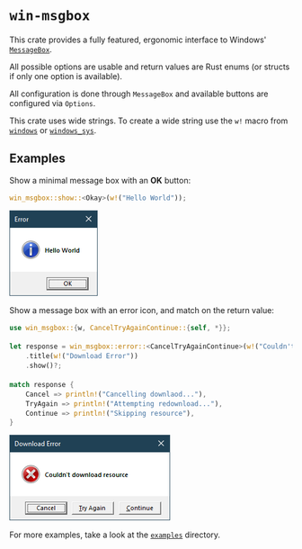 # `win-msgbox`

This crate provides a fully featured, ergonomic interface to Windows' [`MessageBox`](https://learn.microsoft.com/ewindows/win32/api/winuser/nf-winuser-messagebox).

All possible options are usable and return values are Rust enums (or structs if only one option is available).

All configuration is done through `MessageBox` and available buttons are configured via `Options`.

This crate uses wide strings. To create a wide string use the `w!` macro from [`windows`](https://docs.rs/windows/latest/windows/macro.w.html) or [`windows_sys`](https://docs.rs/windows-sys/latest/windows_sys/macro.w.html).

## Examples

Show a minimal message box with an **OK** button:

```rust
win_msgbox::show::<Okay>(w!("Hello World"));
```

![Image of the resulting message box](res/minimal.png)

Show a message box with an error icon, and match on the return value:

```rust
use win_msgbox::{w, CancelTryAgainContinue::{self, *}};

let response = win_msgbox::error::<CancelTryAgainContinue>(w!("Couldn't download resource"))
    .title(w!("Download Error"))
    .show()?;

match response {
    Cancel => println!("Cancelling downlaod..."),
    TryAgain => println!("Attempting redownload..."),
    Continue => println!("Skipping resource"),
}
```

![Image of the resulting message box](res/options.png)

For more examples, take a look at the [`examples`](examples) directory.

